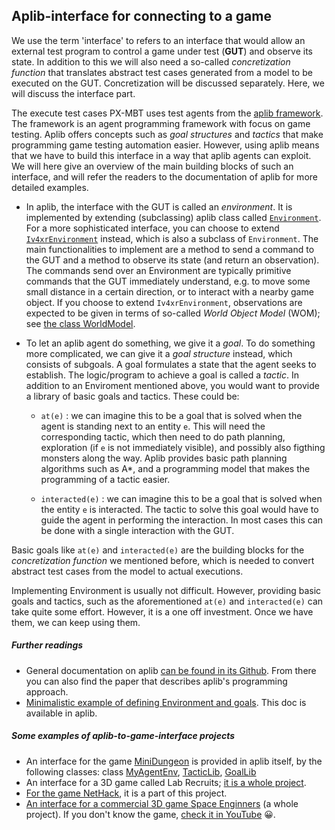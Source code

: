 ## Aplib-interface for connecting to a game

We use the term 'interface' to refers to an interface that would allow an external test program to control a game under test (**GUT**) and observe its state. In addition to this we will also need a so-called _concretization function_ that translates abstract test cases generated from a model to be executed on the GUT. Concretization will be discussed separately. Here, we will discuss the interface part.

The execute test cases PX-MBT uses test agents from the [aplib framework](https://github.com/iv4xr-project/aplib).
The framework is an agent programming framework with focus on game testing. Aplib offers concepts such as _goal structures_ and _tactics_ that make programming game testing automation easier. However, using aplib means that we have to build this interface in a way that aplib agents can exploit. We will here give an overview of the main building blocks of such an interface, and will refer the readers to the documentation of  aplib for more detailed examples.

* In aplib, the interface with the GUT is called an _environment_. It is implemented by extending (subclassing) aplib class called [`Environment`](https://github.com/iv4xr-project/aplib/blob/master/src/main/java/nl/uu/cs/aplib/mainConcepts/Environment.java). For a more sophisticated interface, you can choose to extend [`Iv4xrEnvironment`](https://github.com/iv4xr-project/aplib/blob/master/src/main/java/eu/iv4xr/framework/mainConcepts/Iv4xrEnvironment.java) instead, which is also a subclass of `Environment`. The main functionalities to implement are a method to send a command to the GUT and a method to observe its state (and return an observation). The commands send over an Environment are typically primitive commands that the GUT immediately understand, e.g. to move some small distance in a certain direction, or to interact with a nearby game object.
If you choose to extend `Iv4xrEnvironment`, observations are expected to be given in terms of so-called _World Object Model_ (WOM); see [the class WorldModel](https://github.com/iv4xr-project/aplib/blob/master/src/main/java/eu/iv4xr/framework/mainConcepts/WorldModel.java).

* To let an aplib agent do something, we give it a _goal_. To do something more complicated, we can give it a _goal structure_ instead, which consists of subgoals. A goal formulates a state that the agent seeks to establish. The logic/program to achieve a goal is called a _tactic_. In addition to an Enviroment mentioned above, you would want to provide a library of basic goals and tactics. These could be:

   * `at(e)` : we can imagine this to be a goal that is solved when the agent is standing next to an entity `e`. This will need the corresponding tactic, which then need to do path planning, exploration (if `e` is not immediately visible), and possibly also figthing monsters along the way. Aplib provides basic path planning algorithms such as A*, and a programming model that makes the programming of a tactic easier.

   * `interacted(e)` : we can imagine this to be a goal that is solved when the entity `e` is interacted. The tactic to solve this goal would have to guide the agent in performing the interaction. In most cases this can be done with a single interaction with the GUT.

Basic goals like `at(e)` and `interacted(e)` are the building blocks for the _concretization function_ we mentioned before, which is needed to convert abstract test cases from the model to actual executions.

Implementing Environment is usually not difficult. However, providing basic goals and tactics, such as the aforementioned `at(e)` and `interacted(e)` can take quite some effort. However, it is a one off investment. Once we have them, we can keep using them.

##### Further readings

* General documentation on aplib [can be found in its Github](https://github.com/iv4xr-project/aplib). From there you can also find the paper that describes aplib's programming approach.
* [Minimalistic example of defining Environment and goals](https://github.com/iv4xr-project/aplib/blob/master/docs/iv4xr/testagent_tutorial_2.md). This doc is available in aplib.


##### Some examples of aplib-to-game-interface projects

* An interface for the game [MiniDungeon](https://github.com/iv4xr-project/MiniDungeon) is provided in aplib itself, by the following classes: class [MyAgentEnv](https://github.com/iv4xr-project/aplib/blob/master/src/main/java/nl/uu/cs/aplib/exampleUsages/miniDungeon/testAgent/MyAgentEnv.java), [TacticLib](https://github.com/iv4xr-project/aplib/blob/master/src/main/java/nl/uu/cs/aplib/exampleUsages/miniDungeon/testAgent/TacticLib.java),
[GoalLib](https://github.com/iv4xr-project/aplib/blob/master/src/main/java/nl/uu/cs/aplib/exampleUsages/miniDungeon/testAgent/GoalLib.java)
* An interface for a 3D game called Lab Recruits; [it is a whole project](https://github.com/iv4xr-project/iv4xrDemo).
* [For the game NetHack](https://github.com/iv4xr-project/iv4xr-nethack), it is a part of this project.
* [An interface for a commercial 3D game Space Enginners](https://github.com/iv4xr-project/iv4xrDemo-space-engineers) (a whole project). If you don't know the game, [check it in YouTube](https://www.youtube.com/watch?v=HAchGUF1RhI) 😀.
